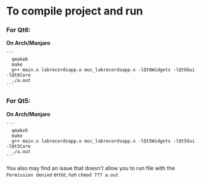 
# To compile project and run

### For Qt6:

  **On Arch/Manjaro**

    ```
      qmake6
      make
      g++ main.o labrecordsapp.o moc_labrecordsapp.o -lQt6Widgets -lQt6Gui -lQt6Core
      ./a.out
    ```

### For Qt5:

  **On Arch/Manjaro**

    ```
      qmake5
      make
      g++ main.o labrecordsapp.o moc_labrecordsapp.o -lQt5Widgets -lQt5Gui -lQt5Core
      ./a.out
    ```

You also may find an issue that doesn't allow you to run file with the `Permission denied` error, run `chmod 777 a.out`
